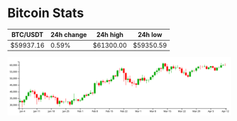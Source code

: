 # Bitcoin Stats

BTC/USDT|24h change|24h high|24h low|
|---|---|---|---|
|$59937.16|0.59%|$61300.00|$59350.59|

<img src="./chart.svg">
